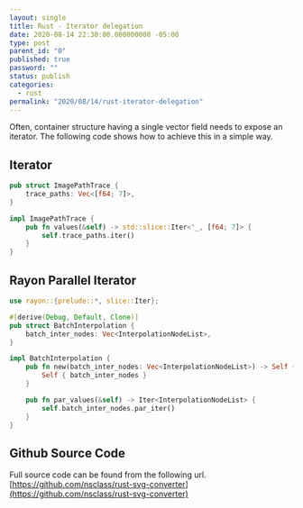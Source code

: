 ```yaml
---
layout: single
title: Rust - Iterator delegation
date: 2020-08-14 22:30:00.000000000 -05:00
type: post
parent_id: "0"
published: true
password: ""
status: publish
categories:
  - rust
permalink: "2020/08/14/rust-iterator-delegation"
---
```


Often, container structure having a single vector field needs to expose an iterator. The following code shows how to achieve this in a simple way.

## Iterator

```rust
pub struct ImagePathTrace {
    trace_paths: Vec<[f64; 7]>,
}

impl ImagePathTrace {
    pub fn values(&self) -> std::slice::Iter<'_, [f64; 7]> {
        self.trace_paths.iter()
    }
}
```

## Rayon Parallel Iterator

```rust
use rayon::{prelude::*, slice::Iter};

#[derive(Debug, Default, Clone)]
pub struct BatchInterpolation {
    batch_inter_nodes: Vec<InterpolationNodeList>,
}

impl BatchInterpolation {
    pub fn new(batch_inter_nodes: Vec<InterpolationNodeList>) -> Self {
        Self { batch_inter_nodes }
    }

    pub fn par_values(&self) -> Iter<InterpolationNodeList> {
        self.batch_inter_nodes.par_iter()
    }
}
```

## Github Source Code

Full source code can be found from the following url.
[https://github.com/nsclass/rust-svg-converter](https://github.com/nsclass/rust-svg-converter)
